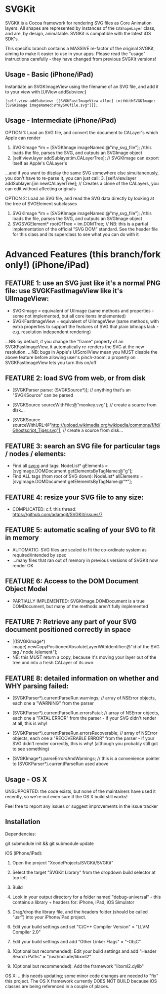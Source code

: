 SVGKit
======

SVGKit is a Cocoa framework for rendering SVG files as Core Animation layers. All shapes are represented by instances of the `CAShapeLayer` class, and are, by design, animatable. SVGKit is compatible with the latest iOS SDK's.

This specific branch contains a MASSIVE re-factor of the original SVGKit, aiming to make it easier to use in your apps. Please read the "usage" instructions carefully - they have changed from previous SVGKit versions!


Usage - Basic (iPhone/iPad)
-----

Instantiate an SVGKImageView using the filename of an SVG file, and add it to your view with [UIView addSubview:]

    [self.view addSubview: [[SVGKFastImageView alloc] initWithSVGKImage: [SVGKImage imageNamed:@"mySVGfile.svg"]]];

Usage - Intermediate (iPhone/iPad)
-----

OPTION 1: Load an SVG file, and convert the document to CALayer's which Apple can render
  1. SVGKImage *im = [SVGKImage imageNamed:@"my_svg_file"]; //this loads the file, parses the SVG, and outputs an SVGImage object
  2. [self.view.layer addSublayer:im.CALayerTree]; // SVGKImage can export itself as Apple's CALayer's

...and if you want to display the same SVG somewhere else simultaneously, you don't have to re-parse it, you can just call:
  3. [self.view.layer addSublayer:[im newCALayerTree]; // Creates a clone of the CALayers, you can edit without affecting originals


OPTION 2: Load an SVG file, and read the SVG data directly by looking at the tree of SVGElement subclasses
  1. SVGKImage *im = [SVGKImage imageNamed:@"my_svg_file"]; //this loads the file, parses the SVG, and outputs an SVGImage object
  2. SVGSVGElement* rootOfTree = im.DOMTree; // NB: this is a partial implementation of the official "SVG DOM" standard. See the header file for this class and its superclass to see what you can do with it


Advanced Features (this branch/fork only!) (iPhone/iPad)
=====

FEATURE 1: use an SVG just like it's a normal PNG file: use SVGKFastImageView like it's UIImageView:
-----

  - SVGKImage = equivalent of UIImage (same methods and properties - some not implemented, but all core items implemented)
  - SVGKFastImageView = equivalent of UIImageView (same methods, with extra properties to support the features of SVG that plain bitmaps lack - e.g. resolution independent rendering)

...NB: by default, if you change the "frame" property of an SVGKFastImageView, it automatically re-renders the SVG at the new resolution.
...NB: bugs in Apple's UIScrollView mean you MUST disable the above feature before allowing user's pinch-zoom: a property on SVGKFastImageView lets you turn this on/off

 
FEATURE 2: load SVG from web, or from disk
-----
  - [SVGKParser parse: (SVGKSource*)]; // anything that's an "SVGKSource" can be parsed

  - [SVGKSource sourceWithFile:@"monkey.svg"]; // create a source from disk...
  - [SVGKSource sourceWithURL:@"http://upload.wikimedia.org/wikipedia/commons/f/fd/Ghostscript_Tiger.svg"]; // create a source from disk...


FEATURE 3: search an SVG file for particular tags / nodes / elements:
-----
  - Find all <svg:g> and <g> tags: NodeList* gElements = [svgImage.DOMDocument getElementsByTagName:@"g"];
  - Find ALL tags (from root of SVG down): NodeList* allElements = [svgImage.DOMDocument getElementsByTagName:@"*"];

FEATURE 4: resize your SVG file to any size:
-----
  - COMPLICATED: c.f. this thread: https://github.com/adamgit/SVGKit/issues/7

FEATURE 5: automatic scaling of your SVG to fit in memory
-----
  - AUTOMATIC: SVG files are scaled to fit the co-ordinate system as required/intended by spec
  - ...many files that ran out of memory in previous versions of SVGKit now render OK

FEATURE 6: Access to the DOM Document Object Model
-----
  - PARTIALLY IMPLEMENTED: SVGKImage.DOMDocument is a true DOMDocument, but many of the methods aren't fully implemented

FEATURE 7: Retrieve any part of your SVG document positioned correctly in space
-----
  - [((SVGKImage*) image).newCopyPositionedAbsoluteLayerWithIdentifier:@"id of the SVG tag / node /element"];
  - NB: this MUST return a copy, because it's moving your layer out of the tree and into a fresh CALayer of its own

FEATURE 8: detailed information on whether and WHY parsing failed:
-----
  - (SVGKParser*).currentParseRun.warnings; // array of NSError objects, each one a "WARNING" from the parser
  - (SVGKParser*).currentParseRun.errorsFatal; // array of NSError objects, each one a "FATAL ERROR" from the parser - if your SVG didn't render at all, this is why!
  - (SVGKParser*).currentParseRun.errorsRecoverable; // array of NSError objects, each one a "RECOVERABLE ERROR" from the parser - if your SVG didn't render correctly, this is why! (although you probably still got to see something)

  - (SVGKImage*).parseErrorsAndWarnings; // this is a convenience pointer to (SVGKParser*).currentParseRun used above

Usage - OS X
-----

UNSUPPORTED: the code exists, but none of the maintainers have used it recently, so we're not even sure if the OS X build still works!

Feel free to report any issues or suggest improvements in the issue tracker


Installation
-----

Dependencies:

  git submodule init && git submodule update

iOS (iPhone/iPad):
  1. Open the project "XcodeProjects/SVGKit/SVGKit"
  2. Select the target "SVGKit Library" from the dropdown build selector at top left
  3. Build
  4. Look in your output directory for a folder named "debug-universal" - this contains a library + headers for: iPhone, iPad, iOS Simulator

  5. Drag/drop the library file, and the headers folder (should be called "usr") into your iPhone/iPad project.
  6. Edit your build settings and set "C/C++ Compiler Version" = "LLVM Compiler 2.0"
  7. Edit your build settings and add "Other Linker Flags" = "-ObjC"

  8. (Optional but recommended): Edit your build settings and add "Header Search Paths" = "/usr/include/libxml2"
  9. (Optional but recommended): Add the framework "libxml2.dylib"

OS X: ...this needs updating; some minor code changes are needed to "fix" this project. The OS X framework currently DOES NOT BUILD because iOS classes are being referenced in a couple of places.
